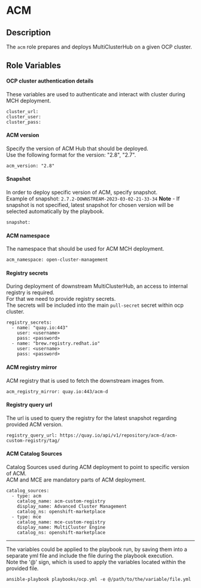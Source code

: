 # ACM

## Description
The `acm` role prepares and deploys MultiClusterHub on a given OCP cluster.

## Role Variables
#### OCP cluster authentication details
These variables are used to authenticate and interact with cluster during MCH deployment.
```
cluster_url:
cluster_user:
cluster_pass:
```

#### ACM version
Specify the version of ACM Hub that should be deployed.  
Use the following format for the version: "2.8", "2.7".
```
acm_version: "2.8"
```

#### Snapshot
In order to deploy specific version of ACM, specify snapshot.  
Example of snapshot: `2.7.2-DOWNSTREAM-2023-03-02-21-33-34`
**Note** - If snapshot is not specified, latest snapshot for chosen version will be selected automatically by the playbook.
```
snapshot:
```

#### ACM namespace
The namespace that should be used for ACM MCH deployment.  
```
acm_namespace: open-cluster-management
```

#### Registry secrets
During deployment of downstream MultiClusterHub, an access to internal registry is required.  
For that we need to provide registry secrets.  
The secrets will be included into the main `pull-secret` secret within ocp cluster.
```
registry_secrets:
  - name: "quay.io:443"
    user: <username>
    pass: <password>
  - name: "brew.registry.redhat.io"
    user: <username>
    pass: <password>
```

#### ACM registry mirror
ACM registry that is used to fetch the downstream images from.
```
acm_registry_mirror: quay.io:443/acm-d
```

#### Registry query url
The url is used to query the registry for the latest snapshot regarding provided ACM version.
```
registry_query_url: https://quay.io/api/v1/repository/acm-d/acm-custom-registry/tag/
```

#### ACM Catalog Sources
Catalog Sources used during ACM deployment to point to specific version of ACM.  
ACM and MCE are mandatory parts of ACM deployment.
```
catalog_sources:
  - type: acm
    catalog_name: acm-custom-registry
    display_name: Advanced Cluster Management
    catalog_ns: openshift-marketplace
  - type: mce
    catalog_name: mce-custom-registry
    display_name: MultiCluster Engine
    catalog_ns: openshift-marketplace
```

***
The variables could be applied to the playbook run, by saving them into a separate yml file and include the file during the playbook execution.  
Note the '@' sign, which is used to apply the variables located within the provided file.

```
ansible-playbook playbooks/ocp.yml -e @/path/to/the/variable/file.yml
```
